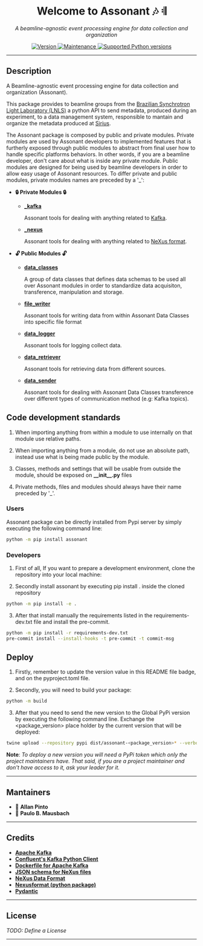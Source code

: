 <h1 align="center">
    Welcome to Assonant 🎶 𝄇
</h1>
<p align="center">
    <em>A beamline-agnostic event processing engine for data collection and organization</em>
</p>
<p align="center">
<a href="https://gitlab.cnpem.br/GCD/data-management/assonant#readme" target="_blank">
    <img alt="Version" src="https://img.shields.io/badge/version-2.1.1-blue.svg?cacheSeconds=2592000"/>
</a>
<a href="https://gitlab.cnpem.br/GCD/data-science/data-management/assonant/commits/dev" target="_blank">
    <img alt="Maintenance" src="https://img.shields.io/badge/Developing%3F-yes-green.svg"/>
</a>
<a href="https://pypi.org/project/fastapi" target="_blank">
    <img src="https://img.shields.io/badge/pyversions-3.8|3.9|3.10-orange" alt="Supported Python versions">
</a>
</p>

---

## Description

A Beamline-agnostic event processing engine for data collection and organization (Assonant).

This package provides to beamline groups from the [Brazilian Synchrotron Light Laboratory (LNLS)](https://lnls.cnpem.br/) a python API to send metadata, produced during an experiment, to a data management system, responsible to mantain and organize the metadata produced at [Sirius](https://lnls.cnpem.br/sirius-en/).

The Assonant package is composed by public and private modules. Private modules are used by Assonant developers to implemented features that is furtherly exposed through public modules to abstract from final user how to handle specific platforms behaviors. In other words, if you are a beamline developer, don't care about what is inside any private module. Public modules are designed for being used by beamline developers in order to allow easy usage of Assonant resources. To differ private and public modules, private modules names are preceded by a '_':

- **🔒 Private Modules 🔒**

    -   **[_kafka](/assonant/_kafka/)**

        Assonant tools for dealing with anything related to [Kafka](https://kafka.apache.org/).

    -   **[_nexus](/assonant/_nexus/)**

        Assonant tools for dealing with anything related to [NeXus format](https://github.com/nexpy/nexusformat).

- **🔓 Public Modules 🔓**

    -   **[data_classes](/assonant/data_classes/)**

        A group of data classes that defines data schemas to be used all over Assonant modules in order
        to standardize data acquisiton, transference, manipulation and storage.

    -   **[file_writer](/assonant/file_writer/)**

        Assonant tools for writing data from within Assonant Data Classes into specific file format

    -   **[data_logger](/assonant/data_logger/)**

        Assonant tools for logging collect data.

    -   **[data_retriever](/assonant/data_retriever/)**

        Assonant tools for retrieving data from different sources.

    -   **[data_sender](/assonant/data_sender/)**

        Assonant tools for dealing with Assonant Data Classes transference over different types
        of communication method (e.g: Kafka topics).

 

## Code development standards

1. When importing anything from within a module to use internally on that module use relative paths.

2. When importing anything from a module, do not use an absolute path, instead use what is being made public by the module.

3. Classes, methods and settings that will be usable from outside the module, should be exposed on __\_\_init\_\_.py__ files

4. Private methods, files and modules should always have their name preceded by '_'.

### Users

Assonant package can be directly installed from Pypi server by simply executing the following command line:

```bash
python -m pip install assonant
```

### Developers

1. First of all, If you want to prepare a development environment, clone the repository into your local machine:

2. Secondly install assonant by executing pip install . inside the cloned repository
```bash
python -m pip install -e .
```

3. After that install manually the requirements listed in the requirements-dev.txt file and install the pre-commit.

```bash
python -m pip install -r requirements-dev.txt
pre-commit install --install-hooks -t pre-commit -t commit-msg
```

## Deploy

1. Firstly, remember to update the version value in this README file badge, and on the pyproject.toml file.

2. Secondly, you will need to build your package:

```bash
python -m build
```

3. After that you need to send the new version to the Global PyPi version by executing the following command line. Exchange the <package_version> place holder by the current version that will be deployed:


```bash
twine upload --repository pypi dist/assonant-<package_version>* --verbose
```

**Note**: *To deploy a new version you will need a PyPi token which only the project maintainers have. That said, if you are a project maintainer and don't have access to it, ask your leader for it.*

---

## Mantainers

-   👤 **Allan Pinto**
-   👤 **Paulo B. Mausbach**

<!-- ---

## 🤝 Contributing

---

Contributions, issues and feature requests are welcome!<br />Feel free to check [issues page](https://gitlab.cnpem.br/GCDdata-management/assonant/issues). You can also take a look at the [contributing guide](https://gitlab.cnpem.br/GCD/data-management/assonant/blob/master/CONTRIBUTING.md) -->

---

## Credits

-   **[Apache Kafka](https://github.com/apache/kafka)**
-   **[Confluent's Kafka Python Client](https://github.com/confluentinc/confluent-kafka-python)**
-   **[Dockerfile for Apache Kafka](https://github.com/wurstmeister/kafka-docker)**
-   **[JSON schema for NeXus files](https://github.com/ess-dmsc/nexus-json)**
-   **[NeXus Data Format](https://www.nexusformat.org/)**
-   **[Nexusformat (python package)](https://github.com/nexpy/nexusformat)**
-   **[Pydantic](https://github.com/pydantic/pydantic)**

---

## License

_TODO: Define a License_

---

<!-- This project is [MIT](https://gitlab.cnpem.br/GCD/data-management/assonant/blob/master/LICENSE) licensed. -->
